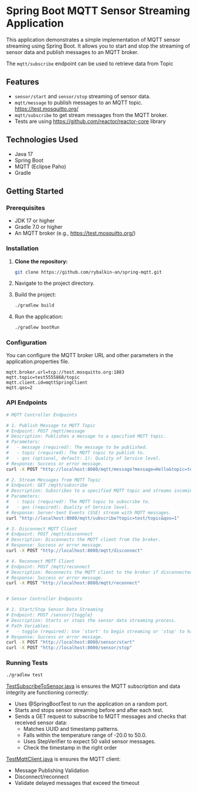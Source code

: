 # Spring Boot MQTT Sensor Streaming Application

This application demonstrates a simple implementation of MQTT sensor streaming using Spring Boot. It allows you to start and stop the streaming of sensor data and publish messages to an MQTT broker.

The `mqtt/subscribe` endpoint can be used to retrieve data from Topic

## Features

- `sensor/start` and `sensor/stop` streaming of sensor data.
- `mqtt/message` to publish messages to an MQTT topic. https://test.mosquitto.org/
- `mqtt/subscribe` to get stream messages from the MQTT broker.
- Tests are using https://github.com/reactor/reactor-core library

## Technologies Used

- Java 17
- Spring Boot
- MQTT (Eclipse Paho)
- Gradle

## Getting Started

### Prerequisites

- JDK 17 or higher
- Gradle 7.0 or higher
- An MQTT broker (e.g., https://test.mosquitto.org/)

### Installation

1. **Clone the repository:**

   ```bash
   git clone https://github.com/rybalkin-an/spring-mqtt.git
   
2. Navigate to the project directory.

3. Build the project:
   ```bash
   ./gradlew build
   ```
   
4. Run the application:
   ```bash
   ./gradlew bootRun
   ```

### Configuration
You can configure the MQTT broker URL and other parameters in the application.properties file.
   ```properties
mqtt.broker.url=tcp://test.mosquitto.org:1883
mqtt.topic=test5555868/topic
mqtt.client.id=mqttSpringClient
mqtt.qos=2
   ```
    
### API Endpoints

   ```bash
# MQTT Controller Endpoints

# 1. Publish Message to MQTT Topic
# Endpoint: POST /mqtt/message
# Description: Publishes a message to a specified MQTT topic.
# Parameters:
#   - message (required): The message to be published.
#   - topic (required): The MQTT topic to publish to.
#   - qos (optional, default: 1): Quality of Service level.
# Response: Success or error message.
curl -X POST "http://localhost:8080/mqtt/message?message=Hello&topic=test/topic&qos=1"

# 2. Stream Messages from MQTT Topic
# Endpoint: GET /mqtt/subscribe
# Description: Subscribes to a specified MQTT topic and streams incoming messages.
# Parameters:
#   - topic (required): The MQTT topic to subscribe to.
#   - qos (required): Quality of Service level.
# Response: Server-Sent Events (SSE) stream with MQTT messages.
curl "http://localhost:8080/mqtt/subscribe?topic=test/topic&qos=1"

# 3. Disconnect MQTT Client
# Endpoint: POST /mqtt/disconnect
# Description: Disconnects the MQTT client from the broker.
# Response: Success or error message.
curl -X POST "http://localhost:8080/mqtt/disconnect"

# 4. Reconnect MQTT Client
# Endpoint: POST /mqtt/reconnect
# Description: Reconnects the MQTT client to the broker if disconnected.
# Response: Success or error message.
curl -X POST "http://localhost:8080/mqtt/reconnect"


# Sensor Controller Endpoints

# 1. Start/Stop Sensor Data Streaming
# Endpoint: POST /sensor/{toggle}
# Description: Starts or stops the sensor data streaming process.
# Path Variables:
#   - toggle (required): Use 'start' to begin streaming or 'stop' to halt streaming.
# Response: Success or error message.
curl -X POST "http://localhost:8080/sensor/start"
curl -X POST "http://localhost:8080/sensor/stop"
   ```

### Running Tests
   ```bash 
   ./gradlew test 
   ```
[TestSubscribeToSensor.java](src%2Ftest%2Fjava%2Fcom%2Fgithub%2Frybalkin_an%2Fspring_mqtt%2Fmqtt_tests%2FTestSubscribeToSensor.java) is ensures the MQTT subscription and data integrity are functioning correctly:

- Uses @SpringBootTest to run the application on a random port.
- Starts and stops sensor streaming before and after each test.
- Sends a GET request to subscribe to MQTT messages and checks that received sensor data:
  - Matches UUID and timestamp patterns.
  - Falls within the temperature range of -20.0 to 50.0.
  - Uses StepVerifier to expect 50 valid sensor messages.
  - Check the timestamp in the right order

[TestMqttClient.java](src%2Ftest%2Fjava%2Fcom%2Fgithub%2Frybalkin_an%2Fspring_mqtt%2Fmqtt_tests%2FTestMqttClient.java) is ensures the MQTT client:
- Message Publishing Validation
- Disconnect/reconnect
- Validate delayed messages that exceed the timeout